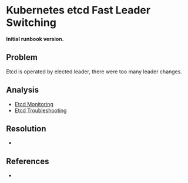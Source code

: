 # Kubernetes etcd Fast Leader Switching

**Initial runbook version.**

## Problem

Etcd is operated by elected leader, there were too many leader changes.

## Analysis
 * [Etcd Monitoring](https://etcd.io/docs/v3.5/op-guide/monitoring/)
 * [Etcd Troubleshooting](https://ranchermanager.docs.rancher.com/troubleshooting/kubernetes-components/troubleshooting-etcd-nodes)

## Resolution
 * 

## References
 * 

